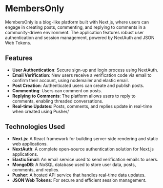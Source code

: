 # MembersOnly

MembersOnly is a blog-like platform built with Next.js, where users can engage in creating posts, commenting, and replying to comments in a community-driven environment. The application features robust user authentication and session management, powered by NextAuth and JSON Web Tokens.

## Features

- **User Authentication**: Secure sign-up and login process using NextAuth.
- **Email Verification**: New users receive a verification code via email to confirm their account, using nodemailer and elastic email.
- **Post Creation**: Authenticated users can create and publish posts.
- **Commenting**: Users can comment on posts.
- **Replying to Comments**: The platform allows users to reply to comments, enabling threaded conversations.
- **Real-time Updates**: Posts, comments, and replies update in real-time when created using Pusher/

## Technologies Used

- **Next.js**: A React framework for building server-side rendering and static web applications.
- **NextAuth**: A complete open-source authentication solution for Next.js applications.
- **Elastic Email**: An email service used to send verification emails to users.
- **MongoDB**: A NoSQL database used to store user data, posts, comments, and replies.
- **Pusher**: A hosted API service that handles real-time data updates.
- **JSON Web Tokens**: For secure and efficient session management.
